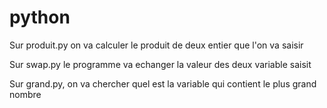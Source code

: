 # python

Sur produit.py on va calculer le produit de deux entier que l'on va saisir
  
Sur swap.py le programme va echanger la valeur des deux variable saisit
  
Sur grand.py, on va chercher quel est la variable qui contient le plus grand nombre
